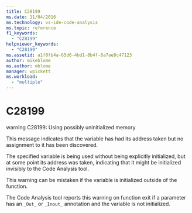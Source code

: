 ```yaml
---
title: C28199
ms.date: 11/04/2016
ms.technology: vs-ide-code-analysis
ms.topic: reference
f1_keywords:
  - "C28199"
helpviewer_keywords:
  - "C28199"
ms.assetid: a1f0fb4a-65d6-4bd1-8b4f-8a7ae8c47123
author: mikeblome
ms.author: mblome
manager: wpickett
ms.workload:
  - "multiple"
---
```

# C28199
warning C28199: Using possibly uninitialized memory

 This message indicates that the variable has had its address taken but no assignment to it has been discovered.

 The specified variable is being used without being explicitly initialized, but at some point its address was taken, indicating that it might be initialized invisibly to the Code Analysis tool.

 This warning can be mistaken if the variable is initialized outside of the function.

 The Code Analysis tool reports this warning on function exit if a parameter has an `_Out_` or `_Inout_` annotation and the variable is not initialized.